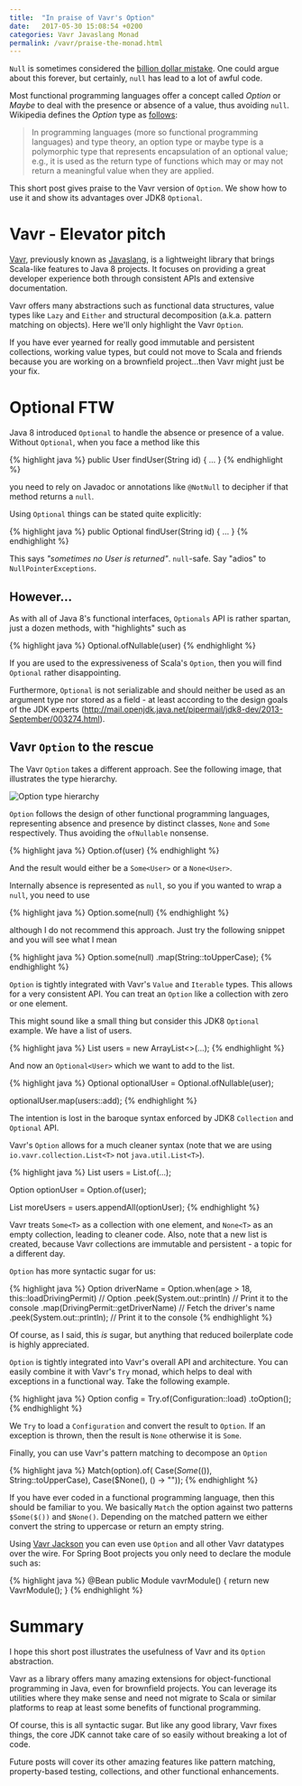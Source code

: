 ```yaml
---
title:  "In praise of Vavr's Option"
date:   2017-05-30 15:08:54 +0200
categories: Vavr Javaslang Monad
permalink: /vavr/praise-the-monad.html
---
```

`Null` is sometimes considered the [billion dollar mistake](https://www.infoq.com/presentations/Null-References-The-Billion-Dollar-Mistake-Tony-Hoare). One could argue about this forever, but certainly, `null` has lead to a lot of awful code.

Most functional programming languages offer a concept called _Option_ or _Maybe_ to deal with the presence or absence of a value, thus avoiding `null`. Wikipedia defines the _Option_ type as [follows](https://en.wikipedia.org/wiki/Option_type):

>In programming languages (more so functional programming languages) and type theory, an option type or maybe type is a polymorphic type that represents encapsulation of an optional value; e.g., it is used as the return type of functions which may or may not return a meaningful value when they are applied.

This short post gives praise to the Vavr version of `Option`. We show how to use it and show its advantages over JDK8 `Optional`.

# Vavr - Elevator pitch

[Vavr](http://vavr.io), previously known as [Javaslang](http://blog.vavr.io/javaslang-changes-name-to-vavr/), is a lightweight library that brings Scala-like features to Java 8 projects. It focuses on providing a great developer experience both through consistent APIs and extensive documentation.

Vavr offers many abstractions such as functional data structures, value types like `Lazy` and `Either` and structural decomposition (a.k.a. pattern matching on objects). Here we'll only highlight the Vavr `Option`.

If you have ever yearned for really good immutable and persistent collections, working value types, but could not move to Scala and friends because you are working on a brownfield project...then Vavr might just be your fix.

# Optional FTW

Java 8 introduced `Optional` to handle the absence or presence of a value. Without `Optional`, when you face a method like this

{% highlight java %}
public User findUser(String id) {
  ...
}
{% endhighlight %}

you need to rely on Javadoc or annotations like `@NotNull` to decipher if that method returns a `null`.

Using `Optional` things can be stated quite explicitly:

{% highlight java %}
public Optional<User> findUser(String id) {
  ...
}
{% endhighlight %}

This says _"sometimes no User is returned"_. `null`-safe. Say "adios" to `NullPointerExceptions`.

## However...

As with all of Java 8's functional interfaces, `Optionals` API is rather spartan, just a dozen methods, with "highlights" such as

{% highlight java %}
Optional.ofNullable(user)
{% endhighlight %}

If you are used to the expressiveness of Scala's `Option`, then you will find `Optional` rather disappointing.

Furthermore, `Optional` is not serializable and should neither be used as an argument type nor stored as a field - at least according to the design goals of the JDK experts (http://mail.openjdk.java.net/pipermail/jdk8-dev/2013-September/003274.html).

## Vavr `Option` to the rescue

The Vavr `Option` takes a different approach. See the following image, that illustrates the type hierarchy.

![Option type hierarchy](https://thepracticaldev.s3.amazonaws.com/i/kz9iowo2wasrtd8j9nia.png)

`Option` follows the design of other functional programming languages, representing absence and presence by distinct classes, `None` and `Some` respectively. Thus avoiding the `ofNullable` nonsense.

{% highlight java %}
Option.of(user)
{% endhighlight %}

And the result would either be a `Some<User>` or a `None<User>`.

Internally absence is represented as `null`, so you if you wanted to wrap a `null`, you need to use

{% highlight java %}
Option.some(null)
{% endhighlight %}

although I do not recommend this approach. Just try the following snippet and you will see what I mean

{% highlight java %}
Option.<String>some(null)
      .map(String::toUpperCase);
{% endhighlight %}


`Option` is tightly integrated with Vavr's `Value` and `Iterable` types. This allows for a very consistent API. You can treat an `Option` like a collection with zero or one element.

This might sound like a small thing but consider this JDK8 `Optional` example.
We have a list of users.

{% highlight java %}
List<User> users = new ArrayList<>(...);
{% endhighlight %}

And now an `Optional<User>` which we want to add to the list.

{% highlight java %}
Optional<User> optionalUser = Optional.ofNullable(user);

optionalUser.map(users::add);
{% endhighlight %}

The intention is lost in the baroque syntax enforced by JDK8 `Collection` and `Optional` API.

Vavr's `Option` allows for a much cleaner syntax (note that we are using `io.vavr.collection.List<T>` not `java.util.List<T>`).

{% highlight java %}
List<User> users = List.of(...);

Option<User> optionUser = Option.of(user);

List<User> moreUsers = users.appendAll(optionUser);
{% endhighlight %}

Vavr treats `Some<T>` as a collection with one element, and `None<T>` as an empty collection, leading to cleaner code. Also, note that a new list is created, because Vavr collections are immutable and persistent - a topic for a different day.

`Option` has more syntactic sugar for us:

{% highlight java %}
Option<String> driverName = Option.when(age > 18, this::loadDrivingPermit)
                                  // Option<DrivingPermit>
                                  .peek(System.out::println)
                                  // Print it to the console
                                  .map(DrivingPermit::getDriverName)
                                  // Fetch the driver's name
                                  .peek(System.out::println);
                                  // Print it to the console
{% endhighlight %}

Of course, as I said, this _is_ sugar, but anything that reduced boilerplate code is highly appreciated.

`Option` is tightly integrated into Vavr's overall API and architecture. You can easily combine it with Vavr's `Try` monad, which helps to deal with exceptions in a functional way. Take the following example.

{% highlight java %}
Option<Configuration> config = Try.of(Configuration::load)
                                  .toOption();
{% endhighlight %}

We `Try` to load a `Configuration` and convert the result to `Option`. If an exception is thrown, then the
result is `None` otherwise it is `Some`.

Finally, you can use Vavr's pattern matching to decompose an `Option`

{% highlight java %}
Match(option).of(
   Case($Some($()), String::toUpperCase),
   Case($None(),    () -> ""));
{% endhighlight %}

If you have ever coded in a functional programming language, then this should be familiar to you. We basically `Match` the option against two patterns `$Some($())` and `$None()`. Depending on the matched pattern we either convert the string to uppercase or return an empty string.

Using [Vavr Jackson](https://github.com/vavr-io/vavr-jackson) you can even use `Option` and all other Vavr datatypes over the wire. For Spring Boot projects you only need to declare the module such as:

{% highlight java %}
@Bean
public Module vavrModule() {
    return new VavrModule();
}
{% endhighlight %}

# Summary

I hope this short post illustrates the usefulness of Vavr and its `Option` abstraction.

Vavr as a library offers many amazing extensions for object-functional programming in Java, even for brownfield projects. You can leverage its utilities where they make sense and need not migrate to Scala or similar platforms to reap at least some benefits of functional programming.

Of course, this is all syntactic sugar. But like any good library, Vavr fixes things, the core JDK cannot take care of so easily without breaking a lot of code.

Future posts will cover its other amazing features like pattern matching, property-based testing, collections, and other functional enhancements.

